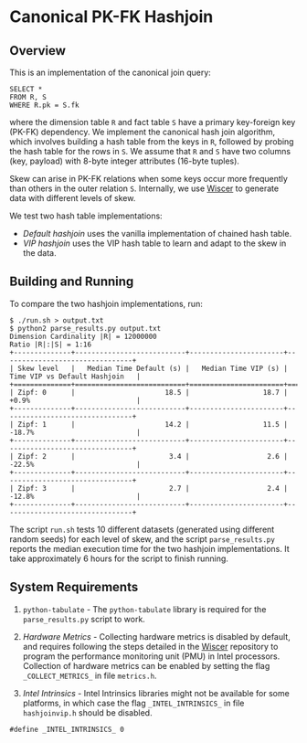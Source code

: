 # Canonical PK-FK Hashjoin

## Overview

This is an implementation of the canonical join query:
```
SELECT *
FROM R, S
WHERE R.pk = S.fk
```
where the dimension table `R` and fact table `S` have a primary key-foreign key (PK-FK) dependency. We implement the canonical hash join algorithm, which involves building a hash table from the keys in `R`, followed by probing the hash table for the rows in `S`. We assume that `R` and `S` have two columns (key, payload) with 8-byte integer attributes (16-byte tuples).

Skew can arise in PK-FK relations when some keys occur more frequently than others in the outer relation `S`. Internally, we use [Wiscer](https://github.com/aarati-K/wiscer) to generate data with different levels of skew.

We test two hash table implementations:
* *Default hashjoin* uses the vanilla implementation of chained hash table.
* *VIP hashjoin* uses the VIP hash table to learn and adapt to the skew in the data.

## Building and Running

To compare the two hashjoin implementations, run:

```
$ ./run.sh > output.txt
$ python2 parse_results.py output.txt
Dimension Cardinality |R| = 12000000
Ratio |R|:|S| = 1:16
+--------------+---------------------------+-----------------------+--------------------------------+
| Skew level   |   Median Time Default (s) |   Median Time VIP (s) | Time VIP vs Default Hashjoin   |
+==============+===========================+=======================+================================+
| Zipf: 0      |                      18.5 |                  18.7 | +0.9%                          |
+--------------+---------------------------+-----------------------+--------------------------------+
| Zipf: 1      |                      14.2 |                  11.5 | -18.7%                         |
+--------------+---------------------------+-----------------------+--------------------------------+
| Zipf: 2      |                       3.4 |                   2.6 | -22.5%                         |
+--------------+---------------------------+-----------------------+--------------------------------+
| Zipf: 3      |                       2.7 |                   2.4 | -12.8%                         |
+--------------+---------------------------+-----------------------+--------------------------------+
```

The script `run.sh` tests 10 different datasets (generated using different random seeds) for each level of skew, and the script `parse_results.py` reports the median execution time for the two hashjoin implementations. It take approximately 6 hours for the script to finish running.

## System Requirements

1. `python-tabulate` - The `python-tabulate` library is required for the `parse_results.py` script to work.

2. *Hardware Metrics* - Collecting hardware metrics is disabled by default, and requires following the steps detailed in the [Wiscer](https://github.com/aarati-K/wiscer) repository to program the performance monitoring unit (PMU) in Intel processors. Collection of hardware metrics can be enabled by setting the flag `_COLLECT_METRICS_` in file `metrics.h`.

3. *Intel Intrinsics* - Intel Intrinsics libraries might not be available for some platforms, in which case the flag `_INTEL_INTRINSICS_` in file `hashjoinvip.h` should be disabled.
```
#define _INTEL_INTRINSICS_ 0
```
